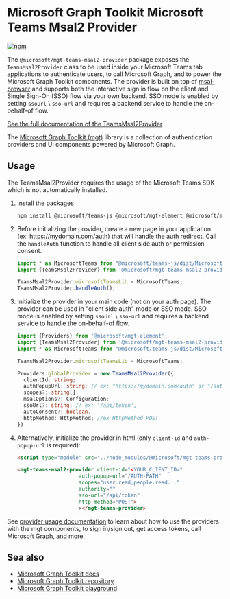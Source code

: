 # Microsoft Graph Toolkit Microsoft Teams Msal2 Provider

[![npm](https://img.shields.io/npm/v/@microsoft/mgt-teams-msal2-provider?style=for-the-badge)](https://www.npmjs.com/package/@microsoft/mgt-teams-msal2-provider)

The `@microsoft/mgt-teams-msal2-provider` package exposes the `TeamsMsal2Provider` class to be used inside your Microsoft Teams tab applications to authenticate users, to call Microsoft Graph, and to power the Microsoft Graph Toolkit components. The provider is built on top of [msal-browser](https://github.com/AzureAD/microsoft-authentication-library-for-js/tree/dev/lib/msal-browser) and supports both the interactive sign in flow on the client and Single Sign-On (SSO) flow via your own backend. SSO mode is enabled by setting `ssoUrl` \ `sso-url` and requires a backend service to handle the on-behalf-of flow.

[See the full documentation of the TeamsMsal2Provider](https://docs.microsoft.com/graph/toolkit/providers/teams-msal2)

The [Microsoft Graph Toolkit (mgt)](https://aka.ms/mgt) library is a collection of authentication providers and UI components powered by Microsoft Graph. 

## Usage

The TeamsMsal2Provider requires the usage of the Microsoft Teams SDK which is not automatically installed.

1. Install the packages

    ```bash
    npm install @microsoft/teams-js @microsoft/mgt-element @microsoft/mgt-teams-msal2-provider
    ```

1. Before initializing the provider, create a new page in your application (ex: https://mydomain.com/auth) that will handle the auth redirect. Call the `handleAuth` function to handle all client side auth or permission consent.

    ```ts
    import * as MicrosoftTeams from "@microsoft/teams-js/dist/MicrosoftTeams";
    import {TeamsMsal2Provider} from '@microsoft/mgt-teams-msal2-provider';

    TeamsMsal2Provider.microsoftTeamsLib = MicrosoftTeams;
    TeamsMsal2Provider.handleAuth();
    ```

3. Initialize the provider in your main code (not on your auth page). The provider can be used in "client side auth" mode or SSO mode. SSO mode is enabled by setting `ssoUrl` \ `sso-url` and requires a backend service to handle the on-behalf-of flow.

    ```ts
    import {Providers} from '@microsoft/mgt-element';
    import {TeamsMsal2Provider} from '@microsoft/mgt-teams-msal2-provider';
    import * as MicrosoftTeams from "@microsoft/teams-js/dist/MicrosoftTeams";

    TeamsMsal2Provider.microsoftTeamsLib = MicrosoftTeams;

    Providers.globalProvider = new TeamsMsal2Provider({
      clientId: string;
      authPopupUrl: string; // ex: "https://mydomain.com/auth" or "/auth"
      scopes?: string[];
      msalOptions?: Configuration;
      ssoUrl?: string; // ex: '/api/token',
      autoConsent?: boolean,
      httpMethod: HttpMethod; //ex HttpMethod.POST
    })
    ```

3. Alternatively, initialize the provider in html (only `client-id` and `auth-popup-url` is required):

    ```html
    <script type="module" src="../node_modules/@microsoft/mgt-teams-provider/dist/es6/index.js" />

    <mgt-teams-msal2-provider client-id="<YOUR_CLIENT_ID>"
                        auth-popup-url="/AUTH-PATH"
                        scopes="user.read,people.read..." 
                        authority=""
                        sso-url="/api/token" 
                        http-method="POST">
                        ></mgt-teams-provider>
    ```

See [provider usage documentation](https://docs.microsoft.com/graph/toolkit/providers) to learn about how to use the providers with the mgt components, to sign in/sign out, get access tokens, call Microsoft Graph, and more.

## Sea also
* [Microsoft Graph Toolkit docs](https://aka.ms/mgt-docs)
* [Microsoft Graph Toolkit repository](https://aka.ms/mgt)
* [Microsoft Graph Toolkit playground](https://mgt.dev)

